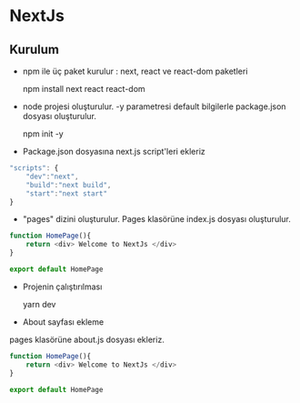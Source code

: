 # NextJs

## Kurulum

* npm ile üç paket kurulur : next, react ve react-dom paketleri

    npm install next react react-dom

* node projesi oluşturulur. -y parametresi default bilgilerle package.json dosyası oluşturulur.

    npm init -y

* Package.json dosyasına next.js script'leri ekleriz 

```js
"scripts": {
    "dev":"next",
    "build":"next build",
    "start":"next start"
}
```

* "pages" dizini oluşturulur. Pages klasörüne index.js dosyası oluşturulur.

```js
function HomePage(){
    return <div> Welcome to NextJs </div>
}

export default HomePage
```

* Projenin çalıştırılması

    yarn dev


* About sayfası ekleme

pages klasörüne about.js dosyası ekleriz.

```js
function HomePage(){
    return <div> Welcome to NextJs </div>
}

export default HomePage
```





